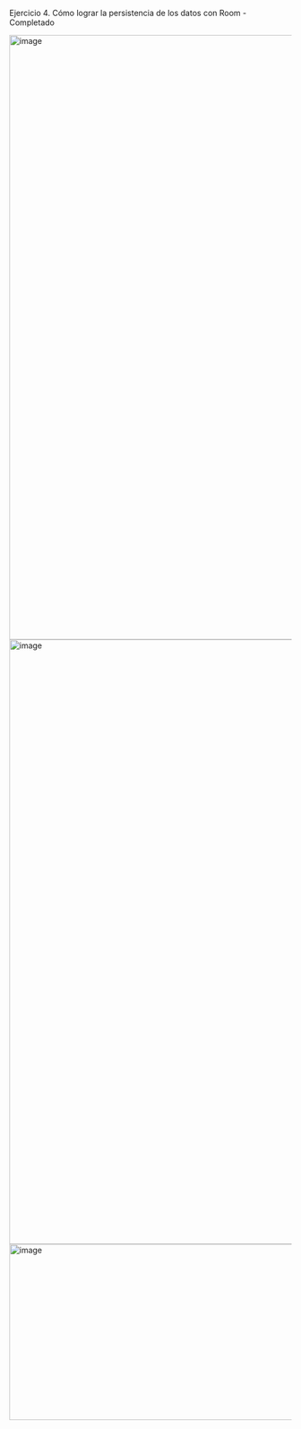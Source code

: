 Ejercicio 4. Cómo lograr la persistencia de los datos con Room - Completado

<img width="663" height="1079" alt="image" src="https://github.com/user-attachments/assets/0fe6e4a4-4b84-4425-99f9-7db6c3c63b0c" />

<img width="667" height="1079" alt="image" src="https://github.com/user-attachments/assets/1501df46-5ceb-43bf-8b62-859fa831ac2f" />

<img width="877" height="314" alt="image" src="https://github.com/user-attachments/assets/d1a95a07-b990-46b8-88d8-763168babd73" />



